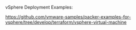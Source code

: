
vSphere Deployment Examples:

https://github.com/vmware-samples/packer-examples-for-vsphere/tree/develop/terraform/vsphere-virtual-machine
